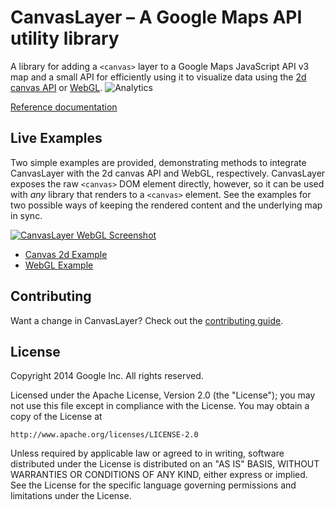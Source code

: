 CanvasLayer – A Google Maps API utility library
===========
A library for adding a `<canvas>` layer to a Google Maps JavaScript API v3 map and a small API for efficiently using it to visualize data using the [2d canvas API](https://developer.mozilla.org/en-US/docs/Web/HTML/Canvas) or [WebGL](http://get.webgl.org/).
![Analytics](https://ga-beacon.appspot.com/UA-12846745-20/canvaslayer/readme?pixel)

[Reference documentation](https://brendankenny.github.io/CanvasLayer/docs/reference.html)

## Live Examples

Two simple examples are provided, demonstrating methods to integrate CanvasLayer with the 2d canvas API and WebGL, respectively. CanvasLayer exposes the raw `<canvas>` DOM element directly, however, so it can be used with *any* library that renders to a `<canvas>` element. See the examples for two possible ways of keeping the rendered content and the underlying map in sync.

[![CanvasLayer WebGL Screenshot](https://brendankenny.github.io/CanvasLayer/screenshot.png)](https://brendankenny.github.io/CanvasLayer/examples/hello_webgl.html)

* [Canvas 2d Example](https://brendankenny.github.io/CanvasLayer/examples/hello2d.html)
* [WebGL Example](https://brendankenny.github.io/CanvasLayer/examples/hello_webgl.html)

## Contributing

Want a change in CanvasLayer? Check out the [contributing guide](CONTRIBUTING.md).

## License

Copyright 2014 Google Inc. All rights reserved.

Licensed under the Apache License, Version 2.0 (the "License");
you may not use this file except in compliance with the License.
You may obtain a copy of the License at

    http://www.apache.org/licenses/LICENSE-2.0

Unless required by applicable law or agreed to in writing, software
distributed under the License is distributed on an "AS IS" BASIS,
WITHOUT WARRANTIES OR CONDITIONS OF ANY KIND, either express or implied.
See the License for the specific language governing permissions and
limitations under the License.
